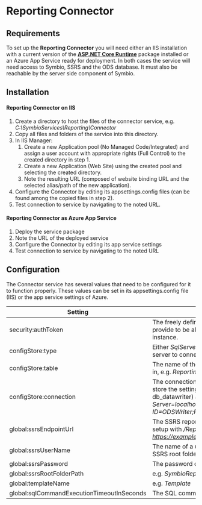# Reporting Connector 


## Requirements

To set up the **Reporting Connector** you will need either an IIS installation with a current version of the **[ASP.NET Core Runtime](https://dotnet.microsoft.com/download)** package installed or an Azure App Service ready for deployment. In both cases the service will need access to Symbio, SSRS and the ODS database. It must also be reachable by the server side component of Symbio.

## Installation

#### Reporting Connector on IIS
1. Create a directory to host the files of the connector service, e.g. _C:\SymbioServices\Reporting\Connector_
2. Copy all files and folders of the service into this directory.
3. In IIS Manager:
    1. Create a new Application pool (No Managed Code/Integrated) and assign a user account with appropriate rights (Full Control) to the created directory in step 1.
    2. Create a new Application (Web Site) using the created pool and selecting the created directory.
    3. Note the resulting URL (composed of website binding URL and the selected alias/path of the new application).
4. Configure the Connector by editing its appsettings.config files (can be found among the copied files in step 2). 
5. Test connection to service by navigating to the noted URL.

#### Reporting Connector as Azure App Service

1. Deploy the service package
2. Note the URL of the deployed service
3. Configure the Connector by editing its app service settings
4. Test connection to service by navigating to the noted URL


## Configuration


The Connector service has several values that need to be configured for it to function properly. These values can be set in its appsettings.config file (IIS) or the app service settings of Azure.

| Setting | Meaning |
| ------- | ------- |
| security:authToken | The freely defineable token string that Symbio needs to provide to be allowed access to this connector service instance. |
| configStore:type | Either _SqlServer_ or _AzureTableStorage_; the type of database server to connect to. |
| configStore:table | The name of the table to manage connector service settings in, e.g. _ReportingConfig_. |
| configStore:connection | The connection string to use for connecting to a database to store the settings table in. DBO rights (e.g. db_owner or db_datawriter) are needed to create the table, e.g. _Server=localhost;Database=ODS;User ID=ODSWriter;Password=ODSWriterPwd_|
| global:ssrsEndpointUrl | The SSRS reporting service endpoint URL noted during SSRS setup with _/ReportService2010.asmx_ appended, e.g. _https://example.com/ReportServer/ReportService2010.asmx_. |
| global:ssrsUserName | The name of a user which has management access to the SSRS root folder path given above. |
| global:ssrsPassword | The password of the user named above. |
| global:ssrsRootFolderPath | e.g. _SymbioReporting_  |
| global:templateName | e.g. _Template_ |
| global:sqlCommandExecutionTimeoutInSeconds | The SQL command execution timeout in seconds, e.g. 7200. |



